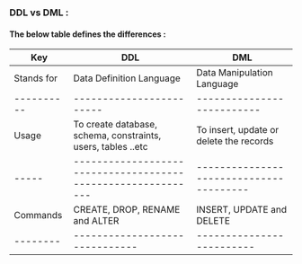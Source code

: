 ### DDL vs DML :
#### The below table defines the differences :

| Key  | DDL | DML |
| ---- | --- | --- |
| Stands for | Data Definition Language | Data Manipulation Language |
| ---------- | ------------------------ | -------------------------- |
| Usage | To create database, schema, constraints, users, tables ..etc | To insert, update or delete the records |
| ----- | ------------------------------------------------------------ | --------------------------------------- |
| Commands | CREATE, DROP, RENAME and ALTER | INSERT, UPDATE and DELETE |
| -------- | ------------------------------ | ------------------------- |